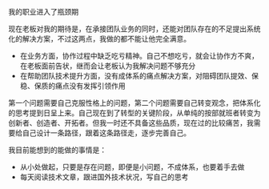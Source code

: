我的职业进入了瓶颈期

现在老板对我的期待是，在承接团队业务的同时，还能对团队存在的不足提出系统化的解决方案，不过这两点，我做的都不能让他完全满意。

* 在业务方面，协作过程中缺乏吃亏精神。自己不想吃亏，就会让协作方不爽，在老板面前告状，继而会让老板认为我解决问题不够充分
* 在帮助团队技术提升方面，没有成体系的痛点解决方案，对阻碍团队提效、保稳、保质的痛点没有发挥引领作用

第一个问题需要自己克服性格上的问题，第二个问题需要自己转变观念，把体系化的思考提到日呈上来。自己现在到了转型的关键阶段，从单纯的按部就班者转变为创新者、创造者、开拓者。但我一时还不具备这些品质，现在过的比较痛苦，我需要给自己设计一条路径，跟着这条路径走，逐步完善自己。

我目前能想到的能做的事情是：

* 从小处做起，只要是存在问题，即便是小问题，不成体系，也要着手去做
* 每天阅读技术文章，跟进国外技术状况，写自己的思考